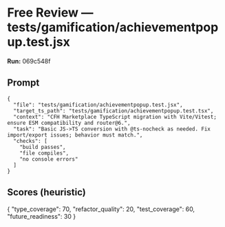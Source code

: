 # Free Review — tests/gamification/achievementpopup.test.jsx

**Run:** 069c548f

## Prompt

```
{
  "file": "tests/gamification/achievementpopup.test.jsx",
  "target_ts_path": "tests/gamification/achievementpopup.test.tsx",
  "context": "CFH Marketplace TypeScript migration with Vite/Vitest; ensure ESM compatibility and router@6.",
  "task": "Basic JS->TS conversion with @ts-nocheck as needed. Fix import/export issues; behavior must match.",
  "checks": [
    "build passes",
    "file compiles",
    "no console errors"
  ]
}
```

## Scores (heuristic)

{
  "type_coverage": 70,
  "refactor_quality": 20,
  "test_coverage": 60,
  "future_readiness": 30
}
